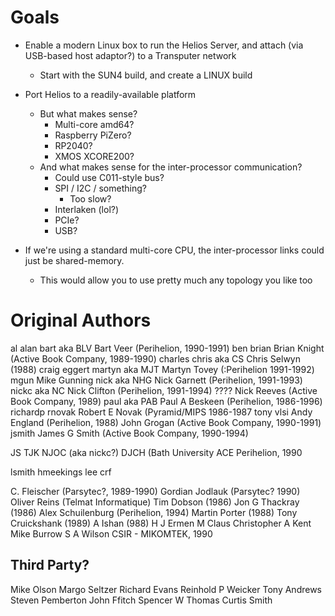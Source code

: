 # Goals

- Enable a modern Linux box to run the Helios Server, and attach (via
  USB-based host adaptor?) to a Transputer network
  - Start with the SUN4 build, and create a LINUX build

- Port Helios to a readily-available platform
  - But what makes sense?
    - Multi-core amd64?
    - Raspberry PiZero?
    - RP2040?
    - XMOS XCORE200?
  - And what makes sense for the inter-processor communication?
    - Could use C011-style bus?
    - SPI / I2C / something?
      - Too slow?
    - Interlaken (lol?)
    - PCIe?
    - USB?

- If we're using a standard multi-core CPU, the inter-processor links
  could just be shared-memory.
  - This would allow you to use pretty much any topology you like too
  


# Original Authors

al
alan
bart      aka BLV    Bart Veer (Perihelion, 1990-1991)
ben
brian                Brian Knight (Active Book Company, 1989-1990)
charles
chris     aka CS     Chris Selwyn (1988)
craig
eggert
martyn    aka MJT    Martyn Tovey (:Perihelion 1991-1992)
mgun                 Mike Gunning
nick      aka NHG    Nick Garnett (Perihelion, 1991-1993)
nickc     aka NC     Nick Clifton (Perihelion, 1991-1994)
????                 Nick Reeves  (Active Book Company, 1989)
paul      aka PAB    Paul A Beskeen (Perihelion, 1986-1996)
richardp
rnovak               Robert E Novak (Pyramid/MIPS 1986-1987
tony
vlsi
                     Andy England  (Perihelion, 1988)
		     John Grogan  (Active Book Company, 1990-1991)
jsmith		     James G Smith  (Active Book Company, 1990-1994)


JS
TJK
NJOC (aka nickc?)
DJCH (Bath University
ACE  Perihelion, 1990

lsmith
hmeekings
lee
crf 

C. Fleischer (Parsytec?, 1989-1990)
Gordian Jodlauk (Parsytec? 1990)
Oliver Reins (Telmat Informatique)
Tim Dobson (1986)
Jon G Thackray (1986) 
Alex Schuilenburg  (Perihelion, 1994)
Martin Porter (1988)
Tony Cruickshank (1989)
A Ishan (988)
H J Ermen
M Claus
Christopher A Kent
Mike Burrow
S A Wilson  CSIR - MIKOMTEK, 1990

## Third Party?
Mike Olson
Margo Seltzer
Richard Evans
Reinhold P Weicker
Tony Andrews
Steven Pemberton
John Ffitch
Spencer W Thomas
Curtis Smith
